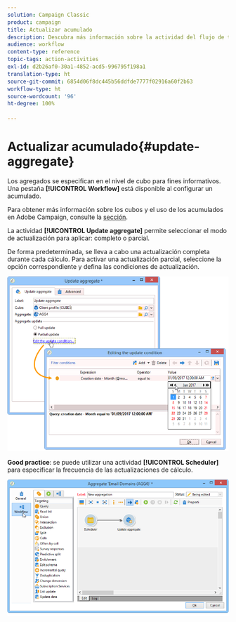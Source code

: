 ```yaml
---
solution: Campaign Classic
product: campaign
title: Actualizar acumulado
description: Descubra más información sobre la actividad del flujo de trabajo Actualizar acumulado
audience: workflow
content-type: reference
topic-tags: action-activities
exl-id: d2b26af0-30a1-4852-acd5-996795f198a1
translation-type: ht
source-git-commit: 6854d06f8dc445b56ddfde7777f02916a60f2b63
workflow-type: ht
source-wordcount: '96'
ht-degree: 100%

---
```


# Actualizar acumulado{#update-aggregate}

Los agregados se especifican en el nivel de cubo para fines informativos. Una pestaña **[!UICONTROL Workflow]** está disponible al configurar un acumulado.

Para obtener más información sobre los cubos y el uso de los acumulados en Adobe Campaign, consulte la [sección](../../reporting/using/concepts-and-methodology.md#calculating-and-using-aggregates).

La actividad **[!UICONTROL Update aggregate]** permite seleccionar el modo de actualización para aplicar: completo o parcial.

De forma predeterminada, se lleva a cabo una actualización completa durante cada cálculo. Para activar una actualización parcial, seleccione la opción correspondiente y defina las condiciones de actualización.

![](assets/s_advuser_cube_agregate_05.png)

**Good practice**: se puede utilizar una actividad **[!UICONTROL Scheduler]** para especificar la frecuencia de las actualizaciones de cálculo.

![](assets/s_advuser_cube_agregate_04.png)
